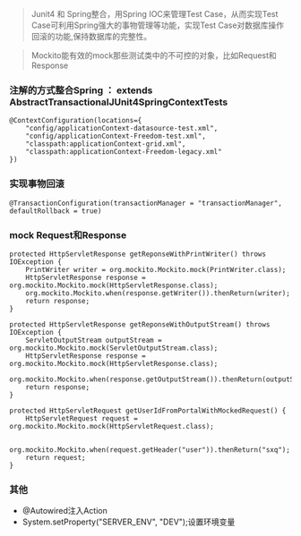 > Junit4 和 Spring整合，用Spring IOC来管理Test Case，从而实现Test Case可利用Spring强大的事物管理等功能，实现Test Case对数据库操作回滚的功能,保持数据库的完整性。  

> Mockito能有效的mock那些测试类中的不可控的对象，比如Request和Response

### 注解的方式整合Spring ： extends AbstractTransactionalJUnit4SpringContextTests
    @ContextConfiguration(locations={
        "config/applicationContext-datasource-test.xml",
        "config/applicationContext-Freedom-test.xml",
        "classpath:applicationContext-grid.xml",
        "classpath:applicationContext-Freedom-legacy.xml"
    })

### 实现事物回滚
    @TransactionConfiguration(transactionManager = "transactionManager", defaultRollback = true)

### mock Request和Response

    protected HttpServletResponse getReponseWithPrintWriter() throws IOException {
        PrintWriter writer = org.mockito.Mockito.mock(PrintWriter.class);
        HttpServletResponse response = org.mockito.Mockito.mock(HttpServletResponse.class);
        org.mockito.Mockito.when(response.getWriter()).thenReturn(writer);
        return response;
    }

    protected HttpServletResponse getReponseWithOutputStream() throws IOException {
        ServletOutputStream outputStream = org.mockito.Mockito.mock(ServletOutputStream.class);
        HttpServletResponse response = org.mockito.Mockito.mock(HttpServletResponse.class);
        org.mockito.Mockito.when(response.getOutputStream()).thenReturn(outputStream);
        return response;
    }    

    protected HttpServletRequest getUserIdFromPortalWithMockedRequest() {
        HttpServletRequest request = org.mockito.Mockito.mock(HttpServletRequest.class);
        
        org.mockito.Mockito.when(request.getHeader("user")).thenReturn("sxq");
        return request;
    }

### 其他
- @Autowired注入Action
- System.setProperty("SERVER_ENV", "DEV");设置环境变量
